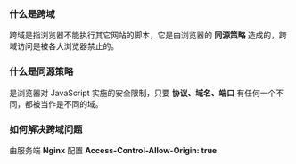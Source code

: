 ### 什么是跨域
跨域是指浏览器不能执行其它网站的脚本，它是由浏览器的 **同源策略** 造成的，跨域访问是被各大浏览器禁止的。

### 什么是同源策略
是浏览器对 JavaScript 实施的安全限制，只要 **协议、域名、端口** 有任何一个不同，都被当作是不同的域。

### 如何解决跨域问题
由服务端 **Nginx** 配置 **Access-Control-Allow-Origin: true** 

